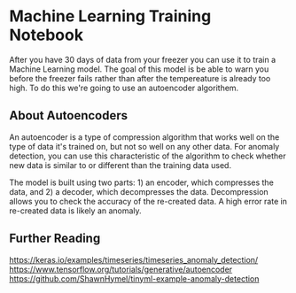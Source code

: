 # Machine Learning Training Notebook

After you have 30 days of data from your freezer you can use it to train a Machine Learning model. The goal of this model is be able to warn you before the freezer fails rather than after the tempereature is already too high. To do this we're going to use an autoencoder algorithem.

## About Autoencoders

An autoencoder is a type of compression algorithm that works well on the type of data it's trained on, but not so well on any other data. For anomaly detection, you can use this characteristic of the algorithm to check whether new data is similar to or different than the training data used. 

The model is built using two parts: 1) an encoder, which compresses the data, and 2) a decoder, which decompresses the data. Decompression allows you to check the accuracy of the re-created data. A high error rate in re-created data is likely an anomaly.

## Further Reading
https://keras.io/examples/timeseries/timeseries_anomaly_detection/
https://www.tensorflow.org/tutorials/generative/autoencoder
https://github.com/ShawnHymel/tinyml-example-anomaly-detection

